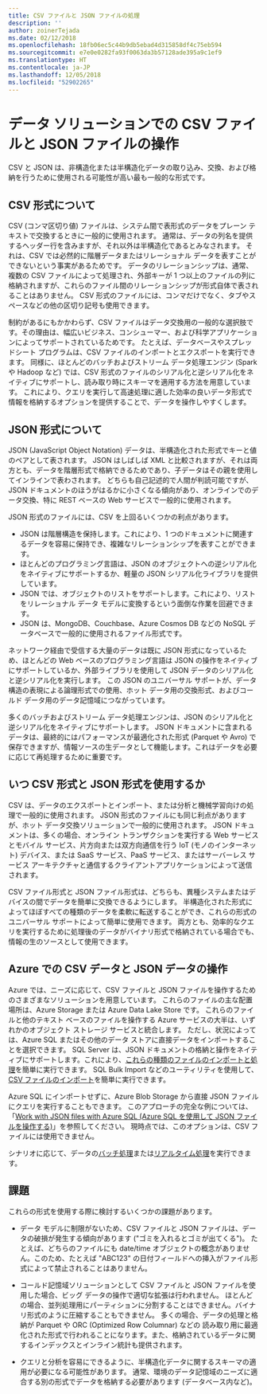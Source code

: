 ```yaml
---
title: CSV ファイルと JSON ファイルの処理
description: ''
author: zoinerTejada
ms.date: 02/12/2018
ms.openlocfilehash: 18fb06ec5c44b9db5ebad4d315858df4c75eb594
ms.sourcegitcommit: e7e0e0282fa93f0063da3b57128ade395a9c1ef9
ms.translationtype: HT
ms.contentlocale: ja-JP
ms.lasthandoff: 12/05/2018
ms.locfileid: "52902265"
---
```

# <a name="working-with-csv-and-json-files-for-data-solutions"></a>データ ソリューションでの CSV ファイルと JSON ファイルの操作

CSV と JSON は、非構造化または半構造化データの取り込み、交換、および格納を行うために使用される可能性が高い最も一般的な形式です。 

## <a name="about-csv-format"></a>CSV 形式について

CSV (コンマ区切り値) ファイルは、システム間で表形式のデータをプレーン テキストで交換するときに一般的に使用されます。 通常は、データの列名を提供するヘッダー行を含みますが、それ以外は半構造化であるとみなされます。 それは、CSV では必然的に階層データまたはリレーショナル データを表すことができないという事実があるためです。 データのリレーションシップは、通常、複数の CSV ファイルによって処理され、外部キーが 1 つ以上のファイルの列に格納されますが、これらのファイル間のリレーションシップが形式自体で表されることはありません。 CSV 形式のファイルには、コンマだけでなく、タブやスペースなどの他の区切り記号も使用できます。

制約があるにもかかわらず、CSV ファイルはデータ交換用の一般的な選択肢です。その理由は、幅広いビジネス、コンシューマー、および科学アプリケーションによってサポートされているためです。 たとえば、データベースやスプレッドシート プログラムは、CSV ファイルのインポートとエクスポートを実行できます。 同様に、ほとんどのバッチおよびストリーム データ処理エンジン (Spark や Hadoop など) では、CSV 形式のファイルのシリアル化と逆シリアル化をネイティブにサポートし、読み取り時にスキーマを適用する方法を用意しています。 これにより、クエリを実行して高速処理に適した効率の良いデータ形式で情報を格納するオプションを提供することで、データを操作しやすくします。

## <a name="about-json-format"></a>JSON 形式について

JSON (JavaScript Object Notation) データは、半構造化された形式でキーと値のペアとして表されます。 JSON はしばしば XML と比較されますが、それは両方とも、データを階層形式で格納できるためであり、子データはその親を使用してインラインで表わされます。 どちらも自己記述的で人間が判読可能ですが、JSON ドキュメントのほうがはるかに小さくなる傾向があり、オンラインでのデータ交換、特に REST ベースの Web サービスで一般的に使用されます。 

JSON 形式のファイルには、CSV を上回るいくつかの利点があります。

* JSON は階層構造を保持します。これにより、1 つのドキュメントに関連するデータを容易に保持でき、複雑なリレーションシップを表すことができます。
* ほとんどのプログラミング言語は、JSON のオブジェクトへの逆シリアル化をネイティブにサポートするか、軽量の JSON シリアル化ライブラリを提供しています。
* JSON では、オブジェクトのリストをサポートします。これにより、リストをリレーショナル データ モデルに変換するという面倒な作業を回避できます。
* JSON は、MongoDB、Couchbase、Azure Cosmos DB などの NoSQL データベースで一般的に使用されるファイル形式です。

ネットワーク経由で受信する大量のデータは既に JSON 形式になっているため、ほとんどの Web ベースのプログラミング言語は JSON の操作をネイティブにサポートしているか、外部ライブラリを使用して JSON データのシリアル化と逆シリアル化を実行します。 この JSON のユニバーサル サポートが、データ構造の表現による論理形式での使用、ホット データ用の交換形式、およびコールド データ用のデータ記憶域につながっています。

多くのバッチおよびストリーム データ処理エンジンは、JSON のシリアル化と逆シリアル化をネイティブにサポートします。 JSON ドキュメントに含まれるデータは、最終的にはパフォーマンスが最適化された形式 (Parquet や Avro) で保存できますが、情報ソースの生データとして機能します。これはデータを必要に応じて再処理するために重要です。

## <a name="when-to-use-csv-or-json-formats"></a>いつ CSV 形式と JSON 形式を使用するか

CSV は、データのエクスポートとインポート、または分析と機械学習向けの処理で一般的に使用されます。 JSON 形式のファイルにも同じ利点がありますが、ホット データ交換ソリューションで一般的に使用されます。 JSON ドキュメントは、多くの場合、オンライン トランザクションを実行する Web サービスとモバイル サービス、片方向または双方向通信を行う IoT (モノのインターネット) デバイス、または SaaS サービス、PaaS サービス、またはサーバーレス サービス アーキテクチャと通信するクライアントアプリケーションによって送信されます。 

CSV ファイル形式と JSON ファイル形式は、どちらも、異種システムまたはデバイスの間でデータを簡単に交換できるようにします。 半構造化された形式によってほぼすべての種類のデータを柔軟に転送することができ、これらの形式のユニバーサル サポートによって簡単に使用できます。 両方とも、効率的なクエリを実行するために処理後のデータがバイナリ形式で格納されている場合でも、情報の生のソースとして使用できます。 

## <a name="working-with-csv-and-json-data-in-azure"></a>Azure での CSV データと JSON データの操作

Azure では、ニーズに応じて、CSV ファイルと JSON ファイルを操作するためのさまざまなソリューションを用意しています。 これらのファイルの主な配置場所は、Azure Storage または Azure Data Lake Store です。 これらのファイルと他のテキスト ベースのファイルを操作する Azure サービスの大半は、いずれかのオブジェクト ストレージ サービスと統合します。 ただし、状況によっては、Azure SQL またはその他のデータ ストアに直接データをインポートすることを選択できます。 SQL Server は、JSON ドキュメントの格納と操作をネイティブにサポートします。これにより、[これらの種類のファイルのインポートと処理](/sql/relational-databases/json/import-json-documents-into-sql-server)を簡単に実行できます。 SQL Bulk Import などのユーティリティを使用して、[CSV ファイルのインポート](/sql/relational-databases/json/import-json-documents-into-sql-server)を簡単に実行できます。

Azure SQL にインポートせずに、Azure Blob Storage から直接 JSON ファイルにクエリを実行することもできます。 このアプローチの完全な例については、「[Work with JSON files with Azure SQL (Azure SQL を使用して JSON ファイルを操作する)](https://medium.com/@mauridb/work-with-json-files-with-azure-sql-8946f066ddd4)」を参照してください。 現時点では、このオプションは、CSV ファイルには使用できません。

シナリオに応じて、データの[バッチ処理](../big-data/batch-processing.md)または[リアルタイム処理](../big-data/real-time-processing.md)を実行できます。

## <a name="challenges"></a>課題

これらの形式を使用する際に検討するいくつかの課題があります。

* データ モデルに制限がないため、CSV ファイルと JSON ファイルは、データの破損が発生する傾向があります ("ゴミを入れるとゴミが出てくる")。 たとえば、どちらのファイルにも date/time オブジェクトの概念がありません。このため、たとえば "ABC123" の日付フィールドへの挿入がファイル形式によって禁止されることはありません。

* コールド記憶域ソリューションとして CSV ファイルと JSON ファイルを使用した場合、ビッグ データの操作で適切な拡張は行われません。 ほとんどの場合、並列処理用にパーティションに分割することはできません。バイナリ形式のように圧縮することもできません。 多くの場合、データの処理と格納が Parquet や ORC (Optimized Row Columnar) などの 読み取り用に最適化された形式で行われることになります。また、格納されているデータに関するインデックスとインライン統計も提供されます。

* クエリと分析を容易にできるように、半構造化データに関するスキーマの適用が必要になる可能性があります。 通常、環境のデータ記憶域のニーズに適合する別の形式でデータを格納する必要があります (データベース内など)。

